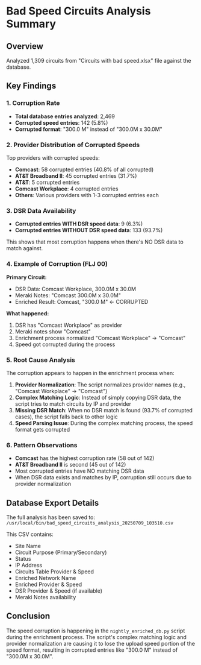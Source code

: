 # Bad Speed Circuits Analysis Summary

## Overview
Analyzed 1,309 circuits from "Circuits with bad speed.xlsx" file against the database.

## Key Findings

### 1. Corruption Rate
- **Total database entries analyzed**: 2,469
- **Corrupted speed entries**: 142 (5.8%)
- **Corrupted format**: "300.0 M" instead of "300.0M x 30.0M"

### 2. Provider Distribution of Corrupted Speeds
Top providers with corrupted speeds:
- **Comcast**: 58 corrupted entries (40.8% of all corrupted)
- **AT&T Broadband II**: 45 corrupted entries (31.7%)
- **AT&T**: 5 corrupted entries
- **Comcast Workplace**: 4 corrupted entries
- **Others**: Various providers with 1-3 corrupted entries each

### 3. DSR Data Availability
- **Corrupted entries WITH DSR speed data**: 9 (6.3%)
- **Corrupted entries WITHOUT DSR speed data**: 133 (93.7%)

This shows that most corruption happens when there's NO DSR data to match against.

### 4. Example of Corruption (FLJ 00)

**Primary Circuit:**
- DSR Data: Comcast Workplace, 300.0M x 30.0M
- Meraki Notes: "Comcast 300.0M x 30.0M"
- Enriched Result: Comcast, "300.0 M" ← CORRUPTED

**What happened:**
1. DSR has "Comcast Workplace" as provider
2. Meraki notes show "Comcast" 
3. Enrichment process normalized "Comcast Workplace" → "Comcast"
4. Speed got corrupted during the process

### 5. Root Cause Analysis

The corruption appears to happen in the enrichment process when:

1. **Provider Normalization**: The script normalizes provider names (e.g., "Comcast Workplace" → "Comcast")
2. **Complex Matching Logic**: Instead of simply copying DSR data, the script tries to match circuits by IP and provider
3. **Missing DSR Match**: When no DSR match is found (93.7% of corrupted cases), the script falls back to other logic
4. **Speed Parsing Issue**: During the complex matching process, the speed format gets corrupted

### 6. Pattern Observations

- **Comcast** has the highest corruption rate (58 out of 142)
- **AT&T Broadband II** is second (45 out of 142)
- Most corrupted entries have NO matching DSR data
- When DSR data exists and matches by IP, corruption still occurs due to provider normalization

## Database Export Details

The full analysis has been saved to:
`/usr/local/bin/bad_speed_circuits_analysis_20250709_103510.csv`

This CSV contains:
- Site Name
- Circuit Purpose (Primary/Secondary)
- Status
- IP Address
- Circuits Table Provider & Speed
- Enriched Network Name
- Enriched Provider & Speed
- DSR Provider & Speed (if available)
- Meraki Notes availability

## Conclusion

The speed corruption is happening in the `nightly_enriched_db.py` script during the enrichment process. The script's complex matching logic and provider normalization are causing it to lose the upload speed portion of the speed format, resulting in corrupted entries like "300.0 M" instead of "300.0M x 30.0M".